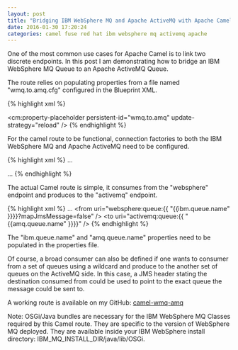 ```yaml
---
layout: post
title: "Bridging IBM WebSphere MQ and Apache ActiveMQ with Apache Camel"
date: 2016-01-30 17:20:24
categories: camel fuse red hat ibm websphere mq activemq apache
---
```


One of the most common use cases for Apache Camel is to link two discrete endpoints. In this post I am demonstrating how to bridge an IBM WebSphere MQ Queue to an Apache ActiveMQ Queue.

The route relies on populating properties from a file named "wmq.to.amq.cfg" configured in the Blueprint XML.

{% highlight xml %}
<!-- Property Placeholder -->
<cm:property-placeholder persistent-id="wmq.to.amq" update-strategy="reload" />
{% endhighlight %}

For the camel route to be functional, connection factories to both the IBM WebSphere MQ and Apache ActiveMQ need to be configured.

{% highlight xml %}
...
<!-- Configure Active MQ connection factory -->
<bean id="amqConnectionFactory" class="org.apache.activemq.ActiveMQConnectionFactory">
    <property name="brokerURL" value="${amq.broker.url}" />
    <property name="userName" value="${amq.username}" />
    <property name="password" value="${amq.password}" />
</bean>

<bean id="jmsConfig" class="org.apache.camel.component.jms.JmsConfiguration">
    <property name="connectionFactory" ref="amqConnectionFactory" />
    <property name="concurrentConsumers" value="10" />
</bean>

<bean id="activemq" class="org.apache.activemq.camel.component.ActiveMQComponent">
    <property name="configuration" ref="jmsConfig" />
</bean>

<!-- Configure IBM WebSphere MQ connection factory -->
<bean id="websphereConnectionFactory" class="com.ibm.mq.jms.MQConnectionFactory">
    <property name="transportType" value="1" />
    <property name="hostName" value="${ibm.mq.host}" />
    <property name="port" value="${ibm.mq.port}" />
    <property name="queueManager" value="${ibm.qm.name}" />
</bean>

<bean id="websphereConfig" class="org.apache.camel.component.jms.JmsConfiguration">
    <property name="connectionFactory" ref="websphereConnectionFactory" />
    <property name="concurrentConsumers" value="10" />
</bean>

<bean id="websphere" class="org.apache.camel.component.jms.JmsComponent">
    <property name="configuration" ref="websphereConfig" />
</bean>
...
{% endhighlight %}

The actual Camel route is simple, it consumes from the "websphere" endpoint and produces to the "activemq" endpoint.

{% highlight xml %}
...
<camelContext trace="false" id="wmqToAmqContext" xmlns="http://camel.apache.org/schema/blueprint">
	<route id="wmqToAmqBridge">
		<from uri="websphere:queue:{{ "{{ibm.queue.name" }}}}?mapJmsMessage=false" />
		<log message="The message contains ${body}" />
		<to uri="activemq:queue:{{ "{{amq.queue.name" }}}}" />
	</route>
</camelContext>
{% endhighlight %}

The "ibm.queue.name" and "amq.queue.name" properties need to be populated in the properties file.

Of course, a broad consumer can also be defined if one wants to consumer from a set of queues using a wildcard and produce to the another set of queues on the ActiveMQ side. In this case, a JMS header stating the destination consumed from could be used to point to the exact queue the message could be sent to.

A working route is available on my GitHub: [camel-wmq-amq][1]

Note: OSGi/Java bundles are necessary for the IBM WebSphere MQ Classes required by this Camel route. They are specific to the version of WebSphere MQ deployed. They are available inside your IBM WebSphere install directory: IBM_MQ_INSTALL_DIR/java/lib/OSGi.

[1]: https://github.com/smparekh/camel-wmq-amq "camel-wmq-amq"
